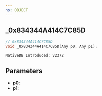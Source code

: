 ```yaml
---
ns: OBJECT
---
```

## _0x834344A414C7C85D

```c
// 0x834344A414C7C85D
void _0x834344A414C7C85D(Any p0, Any p1);
```

```
NativeDB Introduced: v2372
```

## Parameters
* **p0**:
* **p1**:

